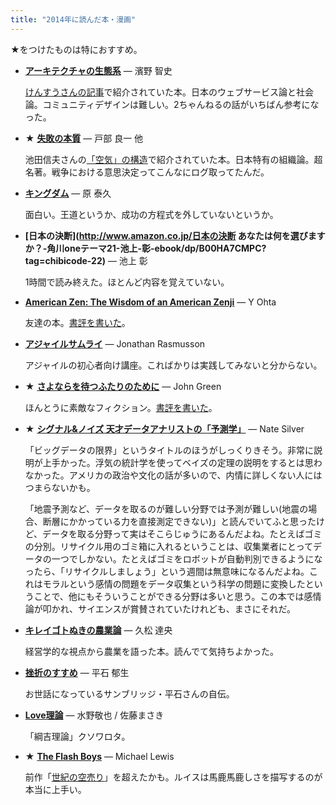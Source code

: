 ```yaml
---
title: "2014年に読んだ本・漫画"
---
```


★をつけたものは特におすすめ。

* **[アーキテクチャの生態系](http://www.amazon.co.jp/アーキテクチャの生態系――情報環境はいかに設計されてきたか-濱野-智史/dp/4757102453?tag=chibicode-22)** — 濱野 智史

    [けんすうさんの記事](http://blog.livedoor.jp/kensuu/archives/54691064.html)で紹介されていた本。日本のウェブサービス論と社会論。コミュニティデザインは難しい。2ちゃんねるの話がいちばん参考になった。

* ★ **[失敗の本質](http://www.amazon.co.jp/失敗の本質-戸部-良一-ebook/dp/B00BN16XX8?tag=chibicode-22)** — 戸部 良一 他

    池田信夫さんの[「空気」の構造](http://www.amazon.co.jp/「空気」の構造-アゴラi文庫-池田信夫-ebook/dp/B00DAULKW4?tag=chibicode-22)で紹介されていた本。日本特有の組織論。超名著。戦争における意思決定ってこんなにログ取ってたんだ。

* **[キングダム](http://www.amazon.co.jp/キングダム-コミック-1-33巻セット-ヤングジャンプコミックス-泰久/dp/B00HHK34QI?tag=chibicode-22)** — 原 泰久

    面白い。王道というか、成功の方程式を外していないというか。

* **[日本の決断](http://www.amazon.co.jp/日本の決断 あなたは何を選びますか？-角川oneテーマ21-池上-彰-ebook/dp/B00HA7CMPC?tag=chibicode-22)** — 池上 彰

    1時間で読み終えた。ほとんど内容を覚えていない。

* **[American Zen: The Wisdom of an American Zenji](http://www.amazon.com/American-Zen-The-Wisdom-Zenji/dp/1449560792?tag=chibicode-22)** — Y Ohta

    友達の本。[書評を書いた](http://naze.chibicode.com/yuki/)。

* **[アジャイルサムライ](http://www.amazon.co.jp/アジャイルサムライ−達人開発者への道−-Jonathan-Rasmusson/dp/4274068560?tag=chibicode-22)** — Jonathan Rasmusson

    アジャイルの初心者向け講座。こればかりは実践してみないと分からない。

* ★ **[さよならを待つふたりのために](http://www.amazon.co.jp/さよならを待つふたりのために-STAMP-BOOKS-ジョン・グリーン/dp/4001164051?tag=chibicode-22)** — John Green

    ほんとうに素敵なフィクション。[書評を書いた](http://naze.chibicode.com/the-fault-in-our-stars)。

* ★ **[シグナル&ノイズ 天才データアナリストの「予測学」](http://www.amazon.co.jp/シグナル-ノイズ-天才データアナリストの「予測学」-ネイト-シルバー-ebook/dp/B00HWP6MXA?tag=chibicode-22)** — Nate Silver

    「ビッグデータの限界」というタイトルのほうがしっくりきそう。非常に説明が上手かった。浮気の統計学を使ってベイズの定理の説明をするとは思わなかった。アメリカの政治や文化の話が多いので、内情に詳しくない人にはつまらないかも。

    「地震予測など、データを取るのが難しい分野では予測が難しい(地震の場合、断層にかかっている力を直接測定できない)」と読んでいてふと思ったけど、データを取る分野って実はそこらじゅうにあるんだよね。たとえばゴミの分別。リサイクル用のゴミ箱に入れるということは、収集業者にとってデータの一つでしかない。たとえばゴミをロボットが自動判別できるようになったら、「リサイクルしましょう」という週間は無意味になるんだよね。これはモラルという感情の問題をデータ収集という科学の問題に変換したということで、他にもそういうことができる分野は多いと思う。この本では感情論が叩かれ、サイエンスが賞賛されていたけれども、まさにそれだ。

* **[キレイゴトぬきの農業論](http://www.amazon.co.jp/キレイゴトぬきの農業論（新潮新書）-久松-達央-ebook/dp/B00IP4C07E?tag=chibicode-22)** — 久松 達央

    経営学的な視点から農業を語った本。読んでて気持ちよかった。

* **[挫折のすすめ](http://www.amazon.co.jp/挫折のすすめ-NextPublishing-平石-郁生-ebook/dp/B00JY2KMYO?tag=chibicode-22)** — 平石 郁生

    お世話になっているサンブリッジ・平石さんの自伝。

* **[Love理論](http://www.amazon.co.jp/LOVE理論-1-アクションコミックス-水野-敬也/dp/4575841900?tag=chibicode-22)** — 水野敬也 / 佐藤まさき

    「綱吉理論」クソワロタ。

* ★ **[The Flash Boys](http://www.amazon.co.jp/Flash-Boys-Wall-Street-Revolt-ebook/dp/B00HVJB4VM?tag=chibicode-22)** — Michael Lewis

    前作「[世紀の空売り](http://www.amazon.co.jp/世紀の空売り-世界経済の破綻に賭けた男たち-文春文庫-マイケル-ルイス/dp/4167651866?tag=chibicode-22)」を超えたかも。ルイスは馬鹿馬鹿しさを描写するのが本当に上手い。
